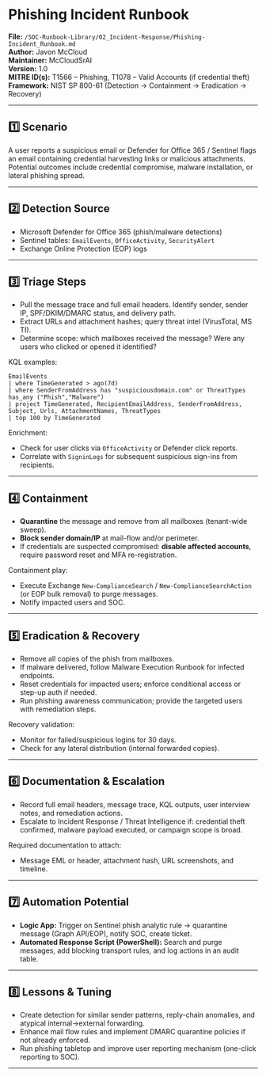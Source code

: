 # Phishing Incident Runbook
**File:** `/SOC-Runbook-Library/02_Incident-Response/Phishing-Incident_Runbook.md`  
**Author:** Javon McCloud  
**Maintainer:** McCloudSrAI  
**Version:** 1.0  
**MITRE ID(s):** T1566 – Phishing, T1078 – Valid Accounts (if credential theft)  
**Framework:** NIST SP 800-61 (Detection → Containment → Eradication → Recovery)

---

## 1️⃣ Scenario
A user reports a suspicious email or Defender for Office 365 / Sentinel flags an email containing credential harvesting links or malicious attachments. Potential outcomes include credential compromise, malware installation, or lateral phishing spread.

---

## 2️⃣ Detection Source
- Microsoft Defender for Office 365 (phish/malware detections)  
- Sentinel tables: `EmailEvents`, `OfficeActivity`, `SecurityAlert`  
- Exchange Online Protection (EOP) logs

---

## 3️⃣ Triage Steps
- Pull the message trace and full email headers. Identify sender, sender IP, SPF/DKIM/DMARC status, and delivery path.  
- Extract URLs and attachment hashes; query threat intel (VirusTotal, MS TI).  
- Determine scope: which mailboxes received the message? Were any users who clicked or opened it identified?

KQL examples:
```
EmailEvents
| where TimeGenerated > ago(7d)
| where SenderFromAddress has "suspiciousdomain.com" or ThreatTypes has_any ("Phish","Malware")
| project TimeGenerated, RecipientEmailAddress, SenderFromAddress, Subject, Urls, AttachmentNames, ThreatTypes
| top 100 by TimeGenerated
```

Enrichment:
- Check for user clicks via `OfficeActivity` or Defender click reports.
- Correlate with `SigninLogs` for subsequent suspicious sign-ins from recipients.

---

## 4️⃣ Containment
- **Quarantine** the message and remove from all mailboxes (tenant-wide sweep).  
- **Block sender domain/IP** at mail-flow and/or perimeter.  
- If credentials are suspected compromised: **disable affected accounts**, require password reset and MFA re-registration.

Containment play:
- Execute Exchange `New-ComplianceSearch` / `New-ComplianceSearchAction` (or EOP bulk removal) to purge messages.
- Notify impacted users and SOC.

---

## 5️⃣ Eradication & Recovery
- Remove all copies of the phish from mailboxes.  
- If malware delivered, follow Malware Execution Runbook for infected endpoints.  
- Reset credentials for impacted users; enforce conditional access or step-up auth if needed.  
- Run phishing awareness communication; provide the targeted users with remediation steps.

Recovery validation:
- Monitor for failed/suspicious logins for 30 days.  
- Check for any lateral distribution (internal forwarded copies).

---

## 6️⃣ Documentation & Escalation
- Record full email headers, message trace, KQL outputs, user interview notes, and remediation actions.  
- Escalate to Incident Response / Threat Intelligence if: credential theft confirmed, malware payload executed, or campaign scope is broad.

Required documentation to attach:
- Message EML or header, attachment hash, URL screenshots, and timeline.

---

## 7️⃣ Automation Potential
- **Logic App:** Trigger on Sentinel phish analytic rule → quarantine message (Graph API/EOP), notify SOC, create ticket.  
- **Automated Response Script (PowerShell):** Search and purge messages, add blocking transport rules, and log actions in an audit table.

---

## 8️⃣ Lessons & Tuning
- Create detection for similar sender patterns, reply-chain anomalies, and atypical internal->external forwarding.  
- Enhance mail flow rules and implement DMARC quarantine policies if not already enforced.  
- Run phishing tabletop and improve user reporting mechanism (one-click reporting to SOC).

---

